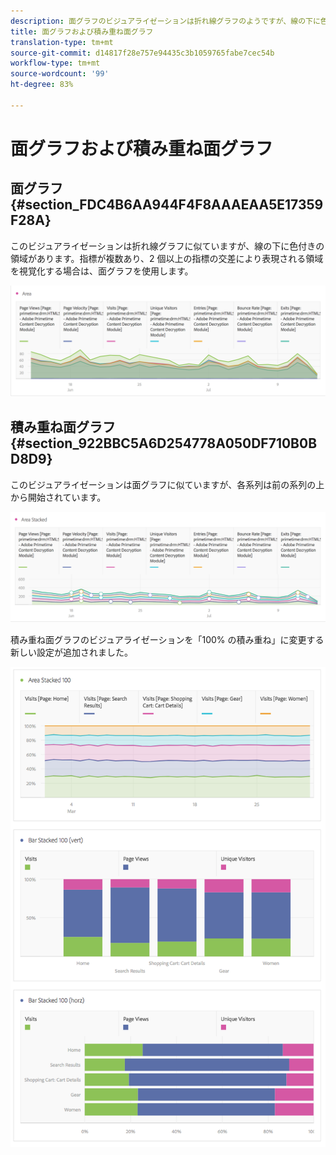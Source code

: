 ```yaml
---
description: 面グラフのビジュアライゼーションは折れ線グラフのようですが、線の下に色付きの領域があります。
title: 面グラフおよび積み重ね面グラフ
translation-type: tm+mt
source-git-commit: d14817f28e757e94435c3b1059765fabe7cec54b
workflow-type: tm+mt
source-wordcount: '99'
ht-degree: 83%

---
```



# 面グラフおよび積み重ね面グラフ

## 面グラフ {#section_FDC4B6AA944F4F8AAAEAA5E17359F28A}

このビジュアライゼーションは折れ線グラフに似ていますが、線の下に色付きの領域があります。指標が複数あり、2 個以上の指標の交差により表現される領域を視覚化する場合は、面グラフを使用します。

![](assets/area.png)

## 積み重ね面グラフ {#section_922BBC5A6D254778A050DF710B0BD8D9}

このビジュアライゼーションは面グラフに似ていますが、各系列は前の系列の上から開始されています。

![](assets/area-stacked.png)

積み重ね面グラフのビジュアライゼーションを「100% の積み重ね」に変更する新しい設定が追加されました。

![](assets/areastacked100.png)

